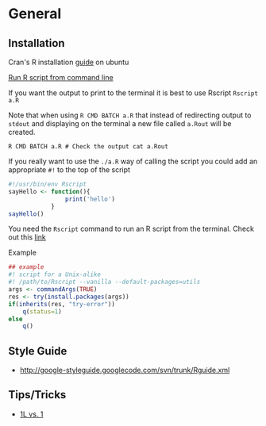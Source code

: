 # General #

## Installation ##

Cran's R installation [guide](https://cran.r-project.org/bin/linux/ubuntu/README) on ubuntu

[Run R script from command line](http://stackoverflow.com/questions/18306362/run-r-script-from-command-line) 

If you want the output to print to the terminal it is best to use Rscript `Rscript a.R`  

Note that when using `R CMD BATCH a.R` that instead of redirecting output to `stdout` and displaying on the terminal a new file called `a.Rout` will be created.

```R CMD BATCH a.R # Check the output cat a.Rout```

If you really want to use the `./a.R` way of calling the script you could add an appropriate `#!` to the top of the script

```R
#!/usr/bin/env Rscript 
sayHello <- function(){ 
				print('hello') 
			}
sayHello()
```

You need the `Rscript` command to run an R script from the terminal.
Check out this [link](http://stat.ethz.ch/R-manual/R-devel/library/utils/html/Rscript.html)  

Example
```R
## example 
#! script for a Unix-alike
#! /path/to/Rscript --vanilla --default-packages=utils 
args <- commandArgs(TRUE)
res <- try(install.packages(args))
if(inherits(res, "try-error")) 
	q(status=1)
else
	q()
```
## Style Guide ##

- http://google-styleguide.googlecode.com/svn/trunk/Rguide.xml

## Tips/Tricks ##

- [1L vs. 1](http://stackoverflow.com/questions/7014387/whats-the-difference-between-1l-and-1)
